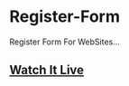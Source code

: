 # Register-Form
Register Form For WebSites...

## <a href="www.lasidusenash.ga/Register-Form">Watch It Live </a>

